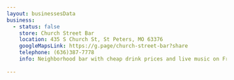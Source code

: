 ```yaml
---
layout: businessesData
business:
  - status: false
    store: Church Street Bar   
    location: 435 S Church St, St Peters, MO 63376
    googleMapsLink: https://g.page/church-street-bar?share
    telephone: (636)387-7778
    info: Neighborhood bar with cheap drink prices and live music on Fridays and Saturdays. Come play pool, Golden Tee and other games while you hangout and have a few cocktails.
  
---
```


